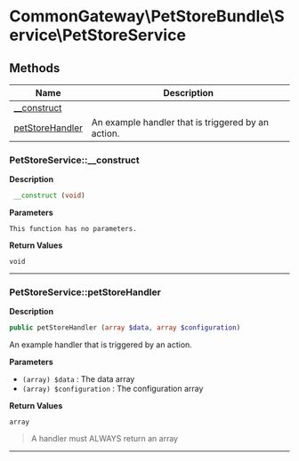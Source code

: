 # CommonGateway\PetStoreBundle\Service\PetStoreService

## Methods

| Name | Description |
|------|-------------|
|[\_\_construct](#petstoreservice__construct)||
|[petStoreHandler](#petstoreservicepetstorehandler)|An example handler that is triggered by an action.|

### PetStoreService::\_\_construct

**Description**

```php
 __construct (void)
```

**Parameters**

`This function has no parameters.`

**Return Values**

`void`

<hr />

### PetStoreService::petStoreHandler

**Description**

```php
public petStoreHandler (array $data, array $configuration)
```

An example handler that is triggered by an action.

**Parameters**

*   `(array) $data`
    : The data array
*   `(array) $configuration`
    : The configuration array

**Return Values**

`array`

> A handler must ALWAYS return an array

<hr />

